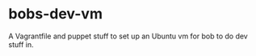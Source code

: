 bobs-dev-vm
===========

A Vagrantfile and puppet stuff to set up an Ubuntu vm for bob to do dev stuff in. 
